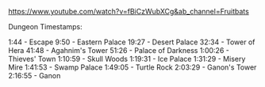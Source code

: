https://www.youtube.com/watch?v=fBiCzWubXCg&ab_channel=Fruitbats

Dungeon Timestamps:

1:44 - Escape 9:50 - Eastern Palace 19:27 - Desert Palace 32:34 - Tower of Hera 41:48 - Agahnim's Tower 51:26 - Palace of Darkness 1:00:26 - Thieves' Town 1:10:59 - Skull Woods 1:19:31 - Ice Palace 1:31:29 - Misery Mire 1:41:53 - Swamp Palace 1:49:05 - Turtle Rock 2:03:29 - Ganon's Tower 2:16:55 - Ganon
